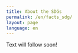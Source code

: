 ```yaml
---
title: About the SDGs
permalink: /en/facts_sdg/
layout: page
language: en
---
```


Text will follow soon!
